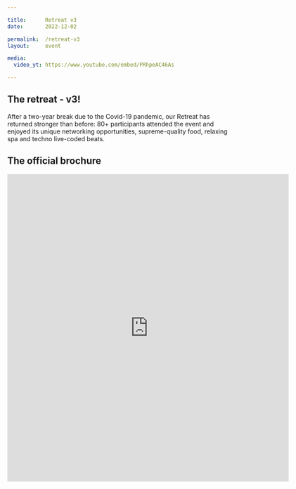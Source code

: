 ```yaml
---

title:      Retreat v3
date:       2022-12-02

permalink:  /retreat-v3
layout:     event

media:
  video_yt: https://www.youtube.com/embed/PRhpeAC46As

---
```


## The retreat - v3!
After a two-year break due to the Covid-19 pandemic, our Retreat has returned stronger than before: 80+ participants attended the event and enjoyed its unique networking opportunities, supreme-quality food, relaxing spa and techno live-coded beats.


## The official brochure
<iframe src="https://drive.google.com/file/d/18EXX0fPWgoW3p8YOy9PCzzPetbcCAxmP/preview?usp=embed_googleplus" style="border: 0; width: 640; height: 700px;" allowfullscreen></iframe>
